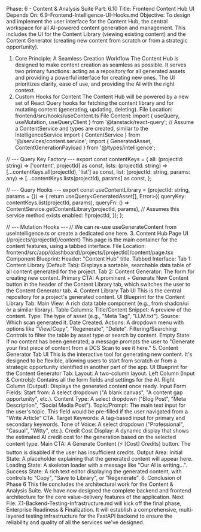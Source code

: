 Phase: 6 - Content & Analysis Suite
Part: 6.10
Title: Frontend Content Hub UI
Depends On: 6.9-Frontend-Intelligence-UI-Hooks.md
Objective: To design and implement the user interface for the Content Hub, the central workspace for all AI-powered content generation and management. This includes the UI for the Content Library (viewing existing content) and the Content Generator (creating new content from scratch or from a strategic opportunity).
1. Core Principle: A Seamless Creation Workflow
The Content Hub is designed to make content creation as seamless as possible. It serves two primary functions: acting as a repository for all generated assets and providing a powerful interface for creating new ones. The UI prioritizes clarity, ease of use, and providing the AI with the right context.
2. Custom Hooks for Content
The Content Hub will be powered by a new set of React Query hooks for fetching the content library and for mutating content (generating, updating, deleting).
File Location: frontend/src/hooks/useContent.ts
File Content:
import { useQuery, useMutation, useQueryClient } from '@tanstack/react-query';
// Assume a ContentService and types are created, similar to the IntelligenceService
import { ContentService } from '@/services/content.service'; 
import { GeneratedAsset, ContentGenerationPayload } from '@/types/intelligence';

// --- Query Key Factory ---
export const contentKeys = {
  all: (projectId: string) => ['content', projectId] as const,
  lists: (projectId: string) => [...contentKeys.all(projectId), 'list'] as const,
  list: (projectId: string, params: any) => [...contentKeys.lists(projectId), params] as const,
};

// --- Query Hooks ---
export const useContentLibrary = (projectId: string, params = {}) => {
  return useQuery<GeneratedAsset[], Error>({
    queryKey: contentKeys.list(projectId, params),
    queryFn: () => ContentService.getContentLibrary(projectId, params), // Assumes this service method exists
    enabled: !!projectId,
  });
};

// --- Mutation Hooks ---
// We can re-use useGenerateContent from useIntelligence.ts or create a dedicated one here.
3. Content Hub Page UI (/projects/{projectId}/content)
This page is the main container for the content features, using a tabbed interface.
File Location: frontend/src/app/(dashboard)/projects/[projectId]/content/page.tsx
Component Blueprint:
Header: "Content Hub" title.
Tabbed Interface:
Tab 1: Content Library (Default Tab): Displays a sortable, searchable data table of all content generated for the project.
Tab 2: Content Generator: The form for creating new content.
Primary CTA: A prominent + Generate New Content button in the header of the Content Library tab, which switches the user to the Content Generator tab.
4. Content Library Tab UI
This is the central repository for a project's generated content.
UI Blueprint for the Content Library Tab:
Main View: A rich data table component (e.g., from shadcn/ui or a similar library).
Table Columns:
Title/Content Snippet: A preview of the content.
Type: The type of asset (e.g., "Meta Tag", "LLM.txt").
Source: Which scan generated it.
Date Created.
Actions: A dropdown menu with options like "View/Copy", "Regenerate", "Delete".
Filtering/Searching: Controls to filter the table by asset type or search by content.
Empty State: If no content has been generated, a message prompts the user to "Generate your first piece of content from a DCS Scan to see it here."
5. Content Generator Tab UI
This is the interactive tool for generating new content. It's designed to be flexible, allowing users to start from scratch or from a strategic opportunity identified in another part of the app.
UI Blueprint for the Content Generator Tab:
Layout: A two-column layout.
Left Column (Input & Controls): Contains all the form fields and settings for the AI.
Right Column (Output): Displays the generated content once ready.
Input Form Fields:
Start from: A select dropdown ("A blank canvas", "A content gap opportunity", etc.).
Content Type: A select dropdown ("Blog Post", "Meta Description", "Social Media Post").
Topic/Prompt: The main text input for the user's topic. This field would be pre-filled if the user navigated from a "Write Article" CTA.
Target Keywords: A tag-based input for primary and secondary keywords.
Tone of Voice: A select dropdown ("Professional", "Casual", "Witty", etc.).
Credit Cost Display: A dynamic display that shows the estimated AI credit cost for the generation based on the selected content type.
Main CTA: A Generate Content (⚡ [Cost] Credits) button. The button is disabled if the user has insufficient credits.
Output Area:
Initial State: A placeholder explaining that the generated content will appear here.
Loading State: A skeleton loader with a message like "Our AI is writing...".
Success State: A rich text editor displaying the generated content, with controls to "Copy", "Save to Library", or "Regenerate".
6. Conclusion of Phase 6
This file concludes the architectural work for the Content & Analysis Suite. We have now designed the complete backend and frontend architecture for the core value-delivery features of the application.
Next File: 7.1-Backend-Testing-Infrastructure.md will kick off the final phase, Enterprise Readiness & Finalization. It will establish a comprehensive, multi-layered testing infrastructure for the FastAPI backend to ensure the reliability and quality of all the services we've designed.
